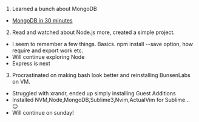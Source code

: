 1. Learned a bunch about MongoDB
  - [MongoDB in 30 minutes](https://www.youtube.com/watch?v=pWbMrx5rVBE)
2. Read and watched about Node.js more, created a simple project.
  - I seem to remember a few things. Basics. npm install --save option, how require and export work etc.
  - Will continue exploring Node
  - Express is next
3. Procrastinated on making bash look better and reinstalling BunsenLabs on VM.
  - Struggled with xrandr, ended up simply installing Guest Additions
  - Installed NVM,Node,MongoDB,Sublime3,Nvim,ActualVim for Sublime... :expressionless:
  - Will continue on sunday!
  
 
